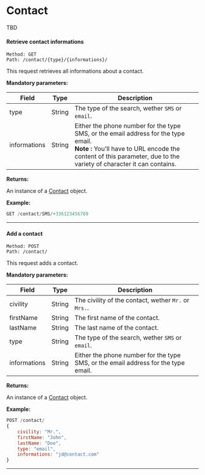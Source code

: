 # Contact

TBD

#### <a id="get_contact"></a> Retrieve contact informations ####

```http
Method: GET 
Path: /contact/{type}/{informations}/
```
This request retrieves all informations about a contact.
 
**Mandatory parameters:**

| Field | Type | Description |
|-------|------|-------------|
| type | String | The type of the search, wether `SMS` or `email`. |
| informations | String | Either the phone number for the type SMS, or the email address for the type email.<br />**Note :** You'll have to URL encode the content of this parameter, due to the variety of character it can contains. |

**Returns:**

An instance of a [Contact](../resources/resources.md#contact_resource) object.

**Example:**
```js
GET /contact/SMS/+336123456789
```

<hr />

#### <a id="post_contact"></a> Add a contact ####

```http
Method: POST 
Path: /contact/
```
This request adds a contact.
 
**Mandatory parameters:**

| Field | Type | Description |
|-------|------|-------------|
| civility | String | The civility of the contact, wether `Mr.` or `Mrs.`. |
| firstName | String | The first name of the contact. |
| lastName | String | The last name of the contact. |
| type | String | The type of the search, wether `SMS` or `email`. |
| informations | String | Either the phone number for the type SMS, or the email address for the type email. |

**Returns:**

An instance of a [Contact](../resources/resources.md#contact_resource) object.

**Example:**
```js
POST /contact/
{
	civility: "Mr.",
	firstName: "John",
	lastName: "Doe",
	type: "email",
	informations: "jd@contact.com"
}
```

<hr />